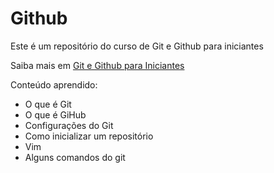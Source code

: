 # Github

Este é um repositório do curso de Git e Github para iniciantes

Saiba mais em [Git e Github para Iniciantes](https://www.youtube.com/watch?v=IBClN6VpJDw&list=PLlAbYrWSYTiPA2iEiQ2PF_A9j__C4hi0A&index=1)

Conteúdo aprendido:

- O que é Git
- O que é GiHub
- Configurações do Git
- Como inicializar um repositório
- Vim
- Alguns comandos do git
